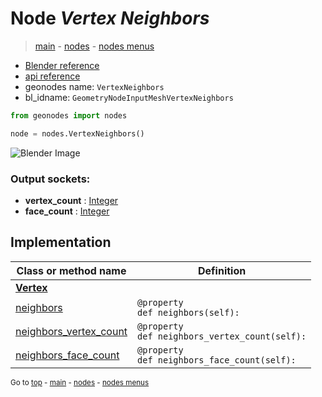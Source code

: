 # Node *Vertex Neighbors*

> [main](../structure.md) - [nodes](nodes.md) - [nodes menus](nodes_menus.md)

- [Blender reference](https://docs.blender.org/manual/en/latest/modeling/geometry_nodes/mesh/vertex_neighbors.html)
- [api reference](https://docs.blender.org/api/current/bpy.types.GeometryNodeInputMeshVertexNeighbors.html)
- geonodes name: `VertexNeighbors`
- bl_idname: `GeometryNodeInputMeshVertexNeighbors`

```python
from geonodes import nodes

node = nodes.VertexNeighbors()
```

![Blender Image](https://docs.blender.org/manual/en/latest/_images/node-types_GeometryNodeInputMeshVertexNeighbors.webp)

### Output sockets:

- **vertex_count** : [Integer](Integer.md)
- **face_count** : [Integer](Integer.md)

## Implementation

| Class or method name | Definition |
|----------------------|------------|
| **[Vertex](Vertex.md)** |
| [neighbors](Vertex.md#neighbors-property) | `@property`<br> `def neighbors(self):` |
| [neighbors_vertex_count](Vertex.md#neighbors_vertex_count-property) | `@property`<br> `def neighbors_vertex_count(self):` |
| [neighbors_face_count](Vertex.md#neighbors_face_count-property) | `@property`<br> `def neighbors_face_count(self):` |

<sub>Go to [top](#node-Vertex-Neighbors) - [main](../structure.md) - [nodes](nodes.md) - [nodes menus](nodes_menus.md)</sub>

